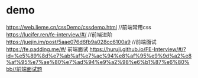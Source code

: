 # demo
https://web.lieme.cn/cssDemo/cssdemo.html  //前端常用css
https://lucifer.ren/fe-interview/#/  //前端进阶
https://juejin.im/post/5aae076d6fb9a028cc6100a9   //前端面试
https://fe.padding.me/#/   前端面试
https://huruji.github.io/FE-Interview/#/?id=%e5%89%8d%e7%ab%af%e7%ac%94%e8%af%95%e9%9d%a2%e8%af%95%e7%ae%80%e7%ad%94%e9%a2%98%e6%b1%87%e6%80%bb//前端面试题
